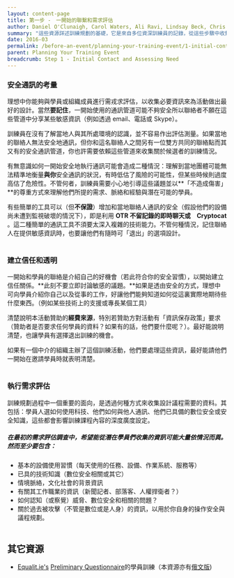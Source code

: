 ```yaml
---
layout: content-page
title: 第一步 -　一開始的聯繫和需求評估
author: Daniel O'Clunaigh, Carol Waters, Ali Ravi, Lindsay Beck, Chris Doten, Nick Sera-Leyva
summary: "這些資源詳述訓練規劃的基礎，它是來自多位資深訓練員的記錄，從這些步驟中收集其投入與分析它對於訓練設計、準備和方向的後續影響。."
date: 2016-03
permalink: /before-an-event/planning-your-training-event/1-initial-contact-assessing-need/
parent: Planning Your Training Event
breadcrumb: Step 1 - Initial Contact and Assessing Need
---
```

### 安全通訊的考量

理想中你能夠與學員或組織成員進行需戎求評估，以收集必要資訊來為活動做出最好的設計。當然**要記住**，一開始使用的通訊管道可能不夠安全所以聯絡者不願在這些管道中分享某些敏感資訊（例如透過 email、電話或 Skype）。

訓練員在沒有了解當地人與其所處環境的認識，並不容易作出評估測量。如果當地的聯絡人無法安全地通訊，但你和這名聯絡人之間另有一位雙方共同的聯絡點而其又有的安全通訊管道，你也許需要依賴這些管道來收集關於候選者的訓練情況。

有無意識如何一開始安全地執行通訊可能會造成二種情況：理解到當地團體可能無法精準地衡量**與你**安全通訊的狀況，有時低估了風險的可能性，但某些時候則過度高估了危險性。不管何者，訓練員需要小心地引導這些議題並以**「不造成傷害」**的尊重方式來理解他們所提的需求、脈絡和經驗與潛在可能的學員。
 
有些簡單的工具可以（但**不保證**）增加和當地聯絡人通訊的安全（假設他們的設備尚未遭到監視破壞的情況下），即是利用 **OTR 不留記錄的即時聊天或　Cryptocat** 。這二種簡單的通訊工具不須要太深入複雜的技術能力。不管何種情況，記住聯絡人在提供敏感資訊時，也要讓他們有隨時可「退出」的選項設計。
<br><br>

### 建立信任和透明
一開始和學員的聯絡是介紹自己的好機會（若此符合你的安全習慣），以開始建立信任關係。**此刻不要立即討論敏感的議題。**如果是透由安全的方式，理想中可向學員介紹你自己以及從事的工作，好讓他們能夠知道如何從這裏實際地期待些什麼東西。（例如某些技術上的支援或專長某個工具）

清楚說明本活動贊助的**經費來源**，特別若贊助方對活動有「資訊保存政策」要求（贊助者是否要求任何學員的資料？如果有的話，他們要什麼呢？）。最好能說明清楚，也讓學員有選擇退出訓練的機會。

如果有一個中介的組織主辦了這個訓練活動，他們要處理這些資訊，最好能請他們一開始在邀請學員時就表明清楚。
<br><br>

### 執行需求評估

訓練規劃過程中一個重要的面向，是透過何種方式來收集設計議程需要的資料。其包括：學員人選如何使用科技、他們如何與他人通訊、他們已具備的數位安全或安全知識，這些都會影響訓練課程內容的深度廣度設定。

##### 在最初的需求評估調查中，希望能從潛在學員們收集的資訊可能大量依情況而異。然而至少要包含：　

- 基本的設備使用習慣（每天使用的任務、設備、作業系統、服務等）
- 已具的技術知識（數位安全相關或其它）
- 情境脈絡，文化社會的背景資訊
- 有關其工作職業的資訊（新聞記者、部落客、人權捍衛者？） 
- 如何認知（或察覺）威脅、數位安全和相關的問題？
- 關於過去被攻擊（不管是數位或是人身）的資訊，以用於你自身的操作安全與議程規劃。
<br><br>

## 其它資源
- [Equalit.ie's](https://equalit.ie/) [Preliminary Questionnaire](https://learn.equalit.ie/wiki/Resource_Kit/Questionnaire)的學員訓練（本資源亦有[俄文版](https://learn.equalit.ie/wiki/%D0%9E%D0%BF%D1%80%D0%BE%D1%81%D0%BD%D0%B8%D0%BA_%D1%83%D1%87%D0%B0%D1%81%D1%82%D0%BD%D0%B8%D0%BA%D0%BE%D0%B2))

